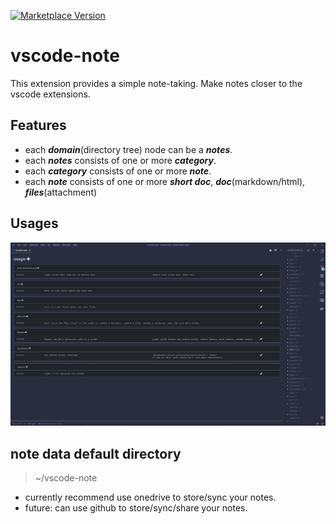 [![Marketplace Version](https://vsmarketplacebadge.apphb.com/version/shinhwagk.vscode-note.svg)](https://marketplace.visualstudio.com/items?itemName=shinhwagk.vscode-note)

# vscode-note

This extension provides a simple note-taking. Make notes closer to the vscode extensions.

## Features

-   each **_domain_**(directory tree) node can be a **_notes_**.
-   each **_notes_** consists of one or more **_category_**.
-   each **_category_** consists of one or more **_note_**.
-   each **_note_** consists of one or more **_short doc_**, **_doc_**(markdown/html), **_files_**(attachment)

## Usages

![demo](images/my.jpg)

## note data default directory

> ~/vscode-note

-   currently recommend use onedrive to store/sync your notes.
-   future: can use github to store/sync/share your notes.
